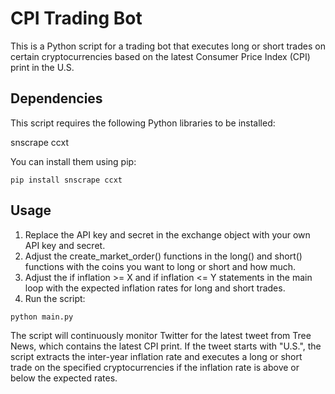 # CPI Trading Bot

This is a Python script for a trading bot that executes long or short trades on certain cryptocurrencies based on the latest Consumer Price Index (CPI) print in the U.S.

## Dependencies

This script requires the following Python libraries to be installed:

snscrape
ccxt

You can install them using pip:

```pip install snscrape ccxt```

## Usage

1. Replace the API key and secret in the exchange object with your own API key and secret.
2. Adjust the create_market_order() functions in the long() and short() functions with the coins you want to long or short and how much.
3. Adjust the if inflation >= X and if inflation <= Y statements in the main loop with the expected inflation rates for long and short trades.
4. Run the script:

```python main.py```

The script will continuously monitor Twitter for the latest tweet from Tree News, which contains the latest CPI print. If the tweet starts with "U.S.", the script extracts the inter-year inflation rate and executes a long or short trade on the specified cryptocurrencies if the inflation rate is above or below the expected rates.
